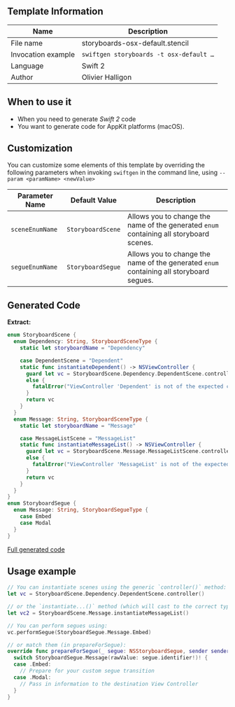 ## Template Information

| Name      | Description       |
| --------- | ----------------- |
| File name | storyboards-osx-default.stencil |
| Invocation example | `swiftgen storyboards -t osx-default …` |
| Language | Swift 2 |
| Author | Olivier Halligon |

## When to use it

- When you need to generate *Swift 2* code
- You want to generate code for AppKit platforms (macOS).

## Customization

You can customize some elements of this template by overriding the following parameters when invoking `swiftgen` in the command line, using `--param <paramName> <newValue>`

| Parameter Name | Default Value | Description |
| -------------- | ------------- | ----------- |
| `sceneEnumName` | `StoryboardScene` | Allows you to change the name of the generated `enum` containing all storyboard scenes. |
| `segueEnumName` | `StoryboardSegue` | Allows you to change the name of the generated `enum` containing all storyboard segues. |

## Generated Code

**Extract:**

```swift
enum StoryboardScene {
  enum Dependency: String, StoryboardSceneType {
    static let storyboardName = "Dependency"

    case DependentScene = "Dependent"
    static func instantiateDependent() -> NSViewController {
      guard let vc = StoryboardScene.Dependency.DependentScene.controller() as? NSViewController
      else {
        fatalError("ViewController 'Dependent' is not of the expected class NSViewController.")
      }
      return vc
    }
  }
  enum Message: String, StoryboardSceneType {
    static let storyboardName = "Message"

    case MessageListScene = "MessageList"
    static func instantiateMessageList() -> NSViewController {
      guard let vc = StoryboardScene.Message.MessageListScene.controller() as? NSViewController
      else {
        fatalError("ViewController 'MessageList' is not of the expected class NSViewController.")
      }
      return vc
    }
  }
}
enum StoryboardSegue {
  enum Message: String, StoryboardSegueType {
    case Embed
    case Modal
  }
}
```

[Full generated code](https://github.com/SwiftGen/templates/blob/master/Tests/Expected/Storyboards-macOS/default-context-all.swift)

## Usage example

```swift
// You can instantiate scenes using the generic `controller()` method:
let vc = StoryboardScene.Dependency.DependentScene.controller()

// or the `instantiate...()` method (which will cast to the correct type):
let vc2 = StoryboardScene.Message.instantiateMessageList()

// You can perform segues using:
vc.performSegue(StoryboardSegue.Message.Embed)

// or match them (in prepareForSegue):
override func prepareForSegue(_ segue: NSStoryboardSegue, sender sender: AnyObject?) {
  switch StoryboardSegue.Message(rawValue: segue.identifier!)! {
  case .Embed:
    // Prepare for your custom segue transition
  case .Modal:
    // Pass in information to the destination View Controller
  }
}
```

